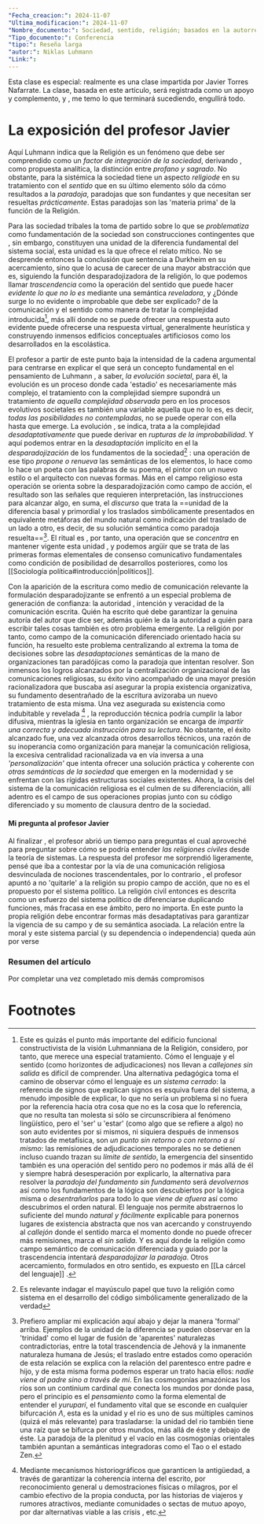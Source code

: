 ```yaml
---
"Fecha_creacion:": 2024-11-07
"Ultima_modificacion:": 2024-11-07
"Nombre_documento:": Sociedad, sentido, religión; basados en la autorreferencia
"Tipo_documento:": Conferencia
"tipo:": Reseña larga
"autor:": Niklas Luhmann
"Link:": 
---
```


Esta clase es especial: realmente es una clase impartida por Javier Torres Nafarrate. La clase, basada en este artículo, será registrada como un apoyo y complemento, y , me temo lo que terminará sucediendo, engullirá todo. 
# La exposición del profesor Javier

Aquí Luhmann indica que la Religión es un fenómeno que debe ser comprendido como un *factor de integración de la sociedad*, derivando , como propuesta analítica, la distinción entre *profano y sagrado*. No obstante, para la sistémica la sociedad tiene un aspecto *religiode*  en su tratamiento con el *sentido* que en su último elemento sólo da cómo resultados a la *paradoja*, paradojas que son fundantes y que necesitan ser resueltas *prácticamente*. Estas paradojas son las 'materia prima' de la función de la Religión. 

Para las sociedad tribales la toma de partido sobre lo que se *problematiza* como fundamentación de la sociedad son construcciones contingentes que , sin embargo, constituyen una unidad de la diferencia fundamental del sistema social, esta unidad es la que ofrece el relato mítico. No se desprende entonces la conclusión que sentencia a Durkheim en su acercamiento, sino que lo acusa de carecer de una mayor abstracción que es, siguiendo la función desparadojizadora de la religión, lo que podemos llamar *trascendencia* como la operación del sentido que puede hacer *evidente lo que no lo es* mediante una semántica *reveladora*, y ¿Dónde surge lo no evidente o improbable que debe ser explicado? de la comunicación y el sentido como manera de tratar la complejidad introducida[^1], más allí donde no se puede ofrecer una respuesta auto evidente puede ofrecerse una respuesta virtual, generalmente heurística y construyendo inmensos edificios conceptuales artificiosos como los desarrollados en la escolástica.

El profesor a partir de este punto baja la intensidad de la cadena argumental para centrarse en explicar el que será un concepto fundamental en el pensamiento de Luhmann , a saber, *la evolución societal*, para él, la evolución es un proceso donde cada 'estadio' es necesariamente más complejo, el tratamiento con la complejidad siempre supondrá un tratamiento *de aquella complejidad observada* pero en los procesos evolutivos societales es también una variable aquella que no lo es, es decir, *todas las posibilidades no contempladas*, no se puede operar con ella hasta que emerge. La evolución , se indica, trata a la complejidad *desadaptativamente* que puede derivar en *rupturas de la improbabilidad*. Y aquí podemos entrar en la *desadaptación* implícito en el la *desparadojización* de los fundamentos de la sociedad[^2] : una operación de ese tipo *propone o renueva* las semánticas de los elementos, lo hace como lo hace un poeta con las palabras de su poema, el pintor con un nuevo estilo o el arquitecto con nuevas formas. Más en el campo religioso esta operación se orienta sobre la desparadojización como campo de acción, el resultado son las señales que requieren interpretación, las instrucciones para alcanzar algo, en suma, el *discurso* que trata la ==unidad de la diferencia basal y primordial y los traslados simbólicamente presentados en equivalente metáforas del mundo natural como indicación del traslado de un lado a otro, es decir, de su solución semántica como paradoja resuelta==[^3]. El ritual es , por tanto, una operación que se *concentra* en mantener vigente esta unidad , y podemos argüir que se trata de las primeras formas elementales de consenso comunicativo fundamentales como condición de posibilidad de desarrollos posteriores, como los [[Sociología política#introducción|políticos]]. 

Con la aparición de la escritura como medio de comunicación relevante la formulación desparadojizante se enfrentó a un especial problema de generación de confianza: la autoridad , intención y veracidad de la comunicación escrita. Quién ha escrito qué debe garantizar la genuina autoría del autor que dice ser, además quién le da la autoridad a quién para escribir tales cosas también es otro problema emergente. La religión por tanto, como campo de la comunicación diferenciado orientado hacia su función, ha resuelto este problema centralizando al extrema la toma de decisiones sobre las *desadaptaciones* semánticas de la mano de organizaciones tan paradójicas como la paradoja que intentan resolver. Son inmensos los logros alcanzados por la centralización organizacional de las comunicaciones religiosas, su éxito vino acompañado de una mayor presión racionalizadora que buscaba así asegurar la propia existencia organizativa, su fundamento desentrañado de la escritura avizoraba un nuevo tratamiento de esta misma. Una vez asegurada su existencia como indubitable y revelada [^4] , la reproducción técnica podría cumplir la labor difusiva, mientras la iglesia en tanto organización se encarga de *impartir una correcta y adecuada instrucción para su lectura*. No obstante, el éxito alcanzado fue, una vez alcanzada otros desarrollos técnicos, una razón de su inoperancia como organización para manejar la comunicación religiosa, la excesiva centralidad racionalizada va en vía inversa a una *'personalización'* que intenta ofrecer una solución práctica y coherente con *otras semánticas de la sociedad* que emergen en la modernidad y se enfrentan con las rígidas estructuras sociales existentes. Ahora, la crisis del sistema de la comunicación religiosa es el culmen de su diferenciación, allí adentro  es el campo de sus operaciones propias junto con su código diferenciado y su momento de clausura dentro de la sociedad.    
#### Mi pregunta al profesor Javier 
Al finalizar , el profesor abrió un tiempo para preguntas el cual aproveché para preguntar sobre cómo se podría entender *las religiones civiles* desde la teoría de sistemas. La respuesta del profesor me sorprendió ligeramente, pensé que iba a contestar por la vía de una comunicación religiosa desvinculada de nociones trascendentales, por lo contrario , el profesor apuntó a no 'quitarle' a la religión su propio campo de acción, que no es el propuesto por el sistema político. La religión civil entonces es descrita como un esfuerzo del sistema político de diferenciarse duplicando funciones, más fracasa en ese ámbito, pero no importa. En este punto la propia religión debe encontrar formas más desadaptativas para garantizar la vigencia de su campo y de su semántica asociada. La relación entre la moral y este sistema parcial (y su dependencia o independencia) queda aún por verse 
### Resumen del artículo
Por completar una vez completado mis demás compromisos 
# Footnotes
[^1]: Este es quizás el punto más importante del edificio funcional constructivista de la visión Luhmanniana de la Religión, considero, por tanto, que merece una especial tratamiento. Cómo el lenguaje y el sentido (como horizontes de adjudicaciones) nos llevan a *callejones sin salida* es difícil de comprender. Una alternativa pedagógica toma el camino de observar cómo el lenguaje es *un sistema cerrado*: la referencia de signos que explican signos es esquiva fuera del sistema, a menudo imposible de explicar, lo que no sería un problema si no fuera por la referencia hacia otra cosa que no es la cosa que lo referencia, que no resulta tan molesta si sólo se circunscribiera al fenómeno lingüístico, pero el 'ser' u 'estar' (como algo que se refiere a algo) no son auto evidentes por si mismos, ni siquiera después de inmensos tratados de metafísica, son *un punto sin retorno o con retorno a si mismo*: las remisiones de adjudicaciones temporales no se detienen incluso cuando trazan su *límite de sentido*, la emergencia del sinsentido también es una operación del sentido pero no podemos ir más allá de él y siempre habrá desesperación por explicarlo, la alternativa para resolver la *paradoja del fundamento sin fundamento* será *devolvernos* así como los fundamentos de la lógica son descubiertos por la lógica misma o *desentrañarlos* para todo lo que *viene de afuera* así como descubrimos el orden natural. El lenguaje nos permite abstraernos lo suficiente del mundo *natural y fácilmente* explicable para ponernos lugares de existencia abstracta que nos van acercando y construyendo al *callejón* donde el sentido marca el momento donde no puede ofrecer más remisiones, marca el *sin salida*. Y es aquí donde la religión como campo semántico de comunicación diferenciada y guiado por la trascendencia intentará *desparadojizar la paradoja*. Otros acercamiento, formulados en otro sentido, es expuesto en [[La cárcel del lenguaje]] . 

[^2]: Es relevante indagar el mayúsculo papel que tuvo la religión como sistema en el desarrollo del código simbólicamente generalizado de la verdad
[^3]: Prefiero ampliar mi explicación aquí abajo y dejar la manera 'formal' arriba. Ejemplos de la unidad de la diferencia se pueden observar en la 'trinidad' como el lugar de fusión de 'aparentes' naturalezas contradictorias, entre la total trascendencia de Jehová y la inmanente naturaleza humana de Jesús; el traslado entre estados como operación de esta relación se explica con la relación del parentesco entre padre e hijo, y de esta misma forma podemos esperar un trato hacia ellos: *nadie viene al padre sino a través de mi*. En las cosmogonías amazónicas los ríos son un continium cardinal que conecta los mundos por donde pasa, pero el principio es el *pensamiento* como la forma elemental de entender el *yuruparí*, el fundamento vital que se esconde en cualquier bifurcación $\Lambda$, esta es la unidad y el rio es uno de sus múltiples caminos (quizá el más relevante) para trasladarse: la unidad del rio también tiene una raíz que se bifurca por otros mundos, más allá de éste y debajo de éste. La paradoja de la plenitud y el vacío en las cosmogonías orientales también apuntan a semánticas integradoras como el Tao o el estado Zen.    

[^4]: Mediante mecanismos historiográficos que garanticen la antigüedad, a través de garantizar la coherencia interna del escrito, por reconocimiento general u demostraciones físicas o milagros, por el cambio efectivo de la propia conducta, por las historias de viajeros y rumores atractivos, mediante comunidades o sectas de mutuo apoyo, por dar alternativas viable a las crisis , etc.  